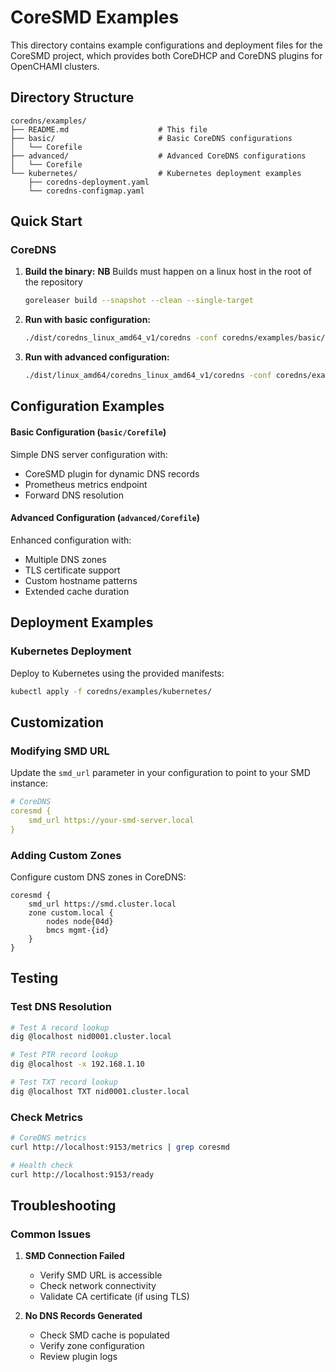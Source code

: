 # CoreSMD Examples

This directory contains example configurations and deployment files for the CoreSMD project, which provides both CoreDHCP and CoreDNS plugins for OpenCHAMI clusters.

## Directory Structure

```
coredns/examples/
├── README.md                    # This file
├── basic/                       # Basic CoreDNS configurations
│   └── Corefile
├── advanced/                    # Advanced CoreDNS configurations
│   └── Corefile
└── kubernetes/                  # Kubernetes deployment examples
    ├── coredns-deployment.yaml
    └── coredns-configmap.yaml
```

## Quick Start

### CoreDNS

1. **Build the binary:**
   **NB** Builds must happen on a linux host in the root of the repository
   ```bash
   goreleaser build --snapshot --clean --single-target
   ```

2. **Run with basic configuration:**
   ```bash
   ./dist/coredns_linux_amd64_v1/coredns -conf coredns/examples/basic/Corefile
   ```

3. **Run with advanced configuration:**
   ```bash
   ./dist/linux_amd64/coredns_linux_amd64_v1/coredns -conf coredns/examples/advanced/Corefile
   ```

## Configuration Examples

#### Basic Configuration (`basic/Corefile`)

Simple DNS server configuration with:
- CoreSMD plugin for dynamic DNS records
- Prometheus metrics endpoint
- Forward DNS resolution

#### Advanced Configuration (`advanced/Corefile`)

Enhanced configuration with:
- Multiple DNS zones
- TLS certificate support
- Custom hostname patterns
- Extended cache duration

## Deployment Examples

### Kubernetes Deployment

Deploy to Kubernetes using the provided manifests:

```bash
kubectl apply -f coredns/examples/kubernetes/
```

## Customization

### Modifying SMD URL

Update the `smd_url` parameter in your configuration to point to your SMD instance:

```yaml
# CoreDNS
coresmd {
    smd_url https://your-smd-server.local
}
```

### Adding Custom Zones

Configure custom DNS zones in CoreDNS:

```corefile
coresmd {
    smd_url https://smd.cluster.local
    zone custom.local {
        nodes node{04d}
        bmcs mgmt-{id}
    }
}
```

## Testing

### Test DNS Resolution

```bash
# Test A record lookup
dig @localhost nid0001.cluster.local

# Test PTR record lookup
dig @localhost -x 192.168.1.10

# Test TXT record lookup
dig @localhost TXT nid0001.cluster.local
```


### Check Metrics

```bash
# CoreDNS metrics
curl http://localhost:9153/metrics | grep coresmd

# Health check
curl http://localhost:9153/ready
```

## Troubleshooting

### Common Issues

1. **SMD Connection Failed**
   - Verify SMD URL is accessible
   - Check network connectivity
   - Validate CA certificate (if using TLS)

2. **No DNS Records Generated**
   - Check SMD cache is populated
   - Verify zone configuration
   - Review plugin logs

